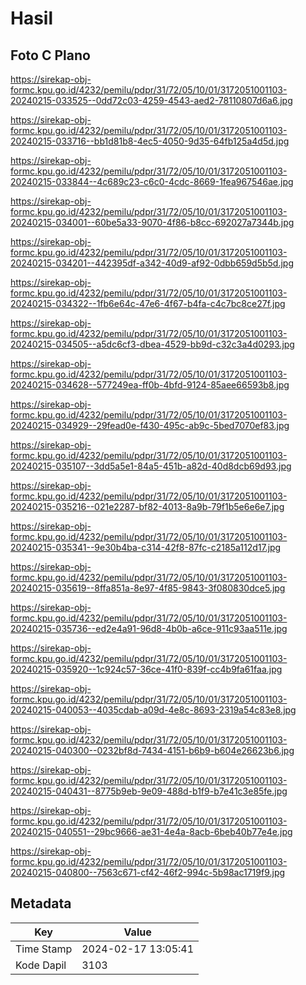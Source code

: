 # Hasil

## Foto C Plano

https://sirekap-obj-formc.kpu.go.id/4232/pemilu/pdpr/31/72/05/10/01/3172051001103-20240215-033525--0dd72c03-4259-4543-aed2-78110807d6a6.jpg

https://sirekap-obj-formc.kpu.go.id/4232/pemilu/pdpr/31/72/05/10/01/3172051001103-20240215-033716--bb1d81b8-4ec5-4050-9d35-64fb125a4d5d.jpg

https://sirekap-obj-formc.kpu.go.id/4232/pemilu/pdpr/31/72/05/10/01/3172051001103-20240215-033844--4c689c23-c6c0-4cdc-8669-1fea967546ae.jpg

https://sirekap-obj-formc.kpu.go.id/4232/pemilu/pdpr/31/72/05/10/01/3172051001103-20240215-034001--60be5a33-9070-4f86-b8cc-692027a7344b.jpg

https://sirekap-obj-formc.kpu.go.id/4232/pemilu/pdpr/31/72/05/10/01/3172051001103-20240215-034201--442395df-a342-40d9-af92-0dbb659d5b5d.jpg

https://sirekap-obj-formc.kpu.go.id/4232/pemilu/pdpr/31/72/05/10/01/3172051001103-20240215-034322--1fb6e64c-47e6-4f67-b4fa-c4c7bc8ce27f.jpg

https://sirekap-obj-formc.kpu.go.id/4232/pemilu/pdpr/31/72/05/10/01/3172051001103-20240215-034505--a5dc6cf3-dbea-4529-bb9d-c32c3a4d0293.jpg

https://sirekap-obj-formc.kpu.go.id/4232/pemilu/pdpr/31/72/05/10/01/3172051001103-20240215-034628--577249ea-ff0b-4bfd-9124-85aee66593b8.jpg

https://sirekap-obj-formc.kpu.go.id/4232/pemilu/pdpr/31/72/05/10/01/3172051001103-20240215-034929--29fead0e-f430-495c-ab9c-5bed7070ef83.jpg

https://sirekap-obj-formc.kpu.go.id/4232/pemilu/pdpr/31/72/05/10/01/3172051001103-20240215-035107--3dd5a5e1-84a5-451b-a82d-40d8dcb69d93.jpg

https://sirekap-obj-formc.kpu.go.id/4232/pemilu/pdpr/31/72/05/10/01/3172051001103-20240215-035216--021e2287-bf82-4013-8a9b-79f1b5e6e6e7.jpg

https://sirekap-obj-formc.kpu.go.id/4232/pemilu/pdpr/31/72/05/10/01/3172051001103-20240215-035341--9e30b4ba-c314-42f8-87fc-c2185a112d17.jpg

https://sirekap-obj-formc.kpu.go.id/4232/pemilu/pdpr/31/72/05/10/01/3172051001103-20240215-035619--8ffa851a-8e97-4f85-9843-3f080830dce5.jpg

https://sirekap-obj-formc.kpu.go.id/4232/pemilu/pdpr/31/72/05/10/01/3172051001103-20240215-035736--ed2e4a91-96d8-4b0b-a6ce-911c93aa511e.jpg

https://sirekap-obj-formc.kpu.go.id/4232/pemilu/pdpr/31/72/05/10/01/3172051001103-20240215-035920--1c924c57-36ce-41f0-839f-cc4b9fa61faa.jpg

https://sirekap-obj-formc.kpu.go.id/4232/pemilu/pdpr/31/72/05/10/01/3172051001103-20240215-040053--4035cdab-a09d-4e8c-8693-2319a54c83e8.jpg

https://sirekap-obj-formc.kpu.go.id/4232/pemilu/pdpr/31/72/05/10/01/3172051001103-20240215-040300--0232bf8d-7434-4151-b6b9-b604e26623b6.jpg

https://sirekap-obj-formc.kpu.go.id/4232/pemilu/pdpr/31/72/05/10/01/3172051001103-20240215-040431--8775b9eb-9e09-488d-b1f9-b7e41c3e85fe.jpg

https://sirekap-obj-formc.kpu.go.id/4232/pemilu/pdpr/31/72/05/10/01/3172051001103-20240215-040551--29bc9666-ae31-4e4a-8acb-6beb40b77e4e.jpg

https://sirekap-obj-formc.kpu.go.id/4232/pemilu/pdpr/31/72/05/10/01/3172051001103-20240215-040800--7563c671-cf42-46f2-994c-5b98ac1719f9.jpg


## Metadata

| Key        | Value               |
| ---------- | ------------------- |
| Time Stamp | 2024-02-17 13:05:41 |
| Kode Dapil | 3103                |




